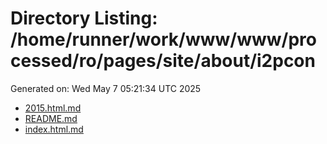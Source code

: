 # Directory Listing: /home/runner/work/www/www/processed/ro/pages/site/about/i2pcon
Generated on: Wed May  7 05:21:34 UTC 2025

- [2015.html.md](2015.html.md)
- [README.md](README.md)
- [index.html.md](index.html.md)
